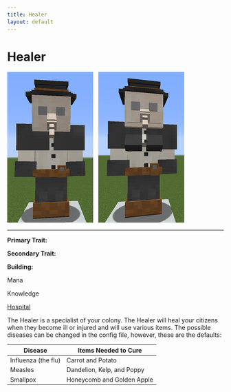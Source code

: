 ```yaml
---
title: Healer
layout: default
---
```

# Healer

<div class="infobox box text-center">
<img src="../../assets/images/workers/healer_m.png" alt="Healer Male" />&nbsp;&nbsp;&nbsp;<img src="../../assets/images/workers/healer_f.png" alt="Healer Female" />
<hr />
  <div class="row section-text text-left">
    <div class="col">
      <p><strong>Primary Trait:</strong></p>
      <p><strong>Secondary Trait:</strong></p>
      <p><strong>Building:</strong></p>
    </div>
    <div class="col">
      <p class="traitp">Mana</p>
      <p class="traits">Knowledge</p>
      <p><a href="../buildings/hospital">Hospital</a></p>
    </div>
  </div>
</div>

The Healer is a specialist of your colony. The Healer will heal your citizens when they become ill or injured and will use various items. The possible diseases can be changed in the config file, however, these are the defaults:

| Disease | Items Needed to Cure |
| ------- | -------------------- |
| Influenza (the flu) | Carrot and Potato |
| Measles | Dandelion, Kelp, and Poppy |
| Smallpox | Honeycomb and Golden Apple |
